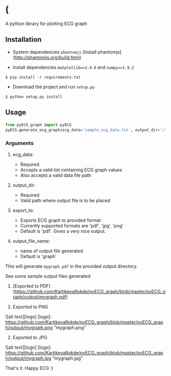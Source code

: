 # (

A python library for plotting ECG graph

## Installation

- System dependencies `phantomjs`
[Install phantomjs] (http://phantomjs.org/build.html)

- Install dependencies `matplotlib==1.4.0` and `numpy==1.9.2`
```
$ pip install -r requirements.txt
```

- Download the project and run `setup.py`
```
$ python setup.py install
```

## Usage

```python
from pyECG_graph import pyECG
pyECG.generate_ecg_graph(ecg_data='sample_ecg_data.txt', output_dir='/tmp/', export_to='pdf', output_file_name='mygraph')
```

### Arguments
1. ecg_data:
   - Required
   - Accepts a valid list containing ECG graph values
   - Also accepts a valid data file path

2. output_dir:
   - Required
   - Valid path where output file is to be placed

3. export_to:
   - Exports ECG graph to provided format
   - Currently supported formats are 'pdf', 'jpg', 'png'
   - Default is 'pdf'. Gives a very nice output.

4. output_file_name:
   - name of output file generated
   - Default is 'graph'

This will generate `mygraph.pdf` in the provided output directory.

See some sample output files generated:

1. [Exported to PDF] (https://github.com/KartikeyaRokde/pyECG_graph/blob/master/pyECG_graph/output/mygraph.pdf)

2. Exported to PNG

![alt text][logo]
[logo]: https://github.com/KartikeyaRokde/pyECG_graph/blob/master/pyECG_graph/output/mygraph.png "mygraph.png"


2. Exported to JPG

![alt text][logo]
[logo]: https://github.com/KartikeyaRokde/pyECG_graph/blob/master/pyECG_graph/output/mygraph.jpg "mygraph.jpg"


That's it. Happy ECG :)
